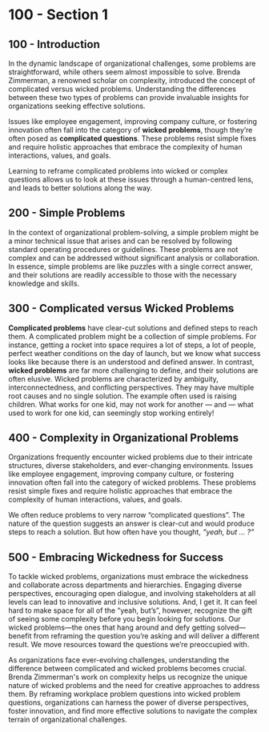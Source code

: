 # 100 - Section 1

## 100 - Introduction

In the dynamic landscape of organizational challenges, some problems are straightforward, while others seem almost impossible to solve. Brenda Zimmerman, a renowned scholar on complexity, introduced 
 the concept of complicated versus wicked problems. Understanding the differences between these two types of problems can provide invaluable insights for organizations seeking effective solutions.

Issues like employee engagement, improving company culture, or fostering innovation often fall into the category of **wicked problems**, though they’re often posed as **complicated questions**. These problems resist simple fixes and require holistic approaches that embrace the complexity of human interactions, values, and goals.

Learning to reframe complicated problems into wicked or complex questions allows us to look at these issues through a human-centred lens, and leads to better solutions along the way.

## 200 - Simple Problems

In the context of organizational problem-solving, a simple problem might be a minor technical issue that arises and can be resolved by following standard operating procedures or guidelines. These
problems are not complex and can be addressed without significant analysis or collaboration. In essence, simple problems are like puzzles with a single correct answer, and their solutions are readily
accessible to those with the necessary knowledge and skills.

## 300 - Complicated versus Wicked Problems

**Complicated problems** have clear-cut solutions and defined steps to reach them. A complicated problem might be a collection of simple problems. For instance, getting a rocket into space requires a
lot of steps, a lot of people, perfect weather conditions on the day of launch, but we know what success looks like because there is an understood and defined answer. In contrast, **wicked problems** are far more challenging to define, and their solutions are often elusive. Wicked problems are characterized by ambiguity, interconnectedness, and conflicting perspectives. They may have multiple root causes and no single solution. The example often used is raising children. What works for one kid, may not work for another — and — what used to work for one kid, can seemingly stop working entirely!

## 400 - Complexity in Organizational Problems

Organizations frequently encounter wicked problems due to their intricate structures, diverse stakeholders, and ever-changing environments. Issues like employee engagement, improving company
culture, or fostering innovation often fall into the category of wicked problems. These problems resist simple fixes and require holistic approaches that embrace the complexity of human interactions, values, and goals.

We often reduce problems to very narrow “complicated questions”. The nature of the question suggests an answer is clear-cut and would produce steps to reach a solution. But how often have you thought, *“yeah, but … ?”*

## 500 - Embracing Wickedness for Success

To tackle wicked problems, organizations must embrace the wickedness and collaborate across departments and hierarchies. Engaging diverse perspectives, encouraging open dialogue, and involving
stakeholders at all levels can lead to innovative and inclusive solutions. And, I get it. It can feel hard to make space for all of the “yeah, but’s”, however, recognize the gift of seeing some complexity before you begin looking for solutions. Our wicked problems—the ones that hang around and defy getting solved—benefit from reframing the question you’re asking and will deliver a different result. We move resources toward the questions we’re preoccupied with.

As organizations face ever-evolving challenges, understanding the difference between complicated and wicked problems becomes crucial. Brenda Zimmerman's work on complexity helps us recognize the
unique nature of wicked problems and the need for creative approaches to address them. By reframing workplace problem questions into wicked problem questions, organizations can harness the power of
diverse perspectives, foster innovation, and find more effective solutions to navigate the complex terrain of organizational challenges.
